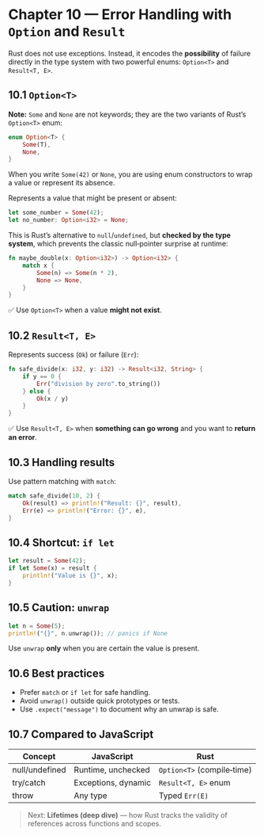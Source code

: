 # Chapter 10 — Error Handling with `Option` and `Result`

Rust does not use exceptions. Instead, it encodes the **possibility** of failure directly in the type system with two powerful enums: `Option<T>` and `Result<T, E>`.

## 10.1 `Option<T>`

**Note:** `Some` and `None` are not keywords; they are the two variants of Rust’s `Option<T>` enum:

```rust
enum Option<T> {
    Some(T),
    None,
}
```

When you write `Some(42)` or `None`, you are using enum constructors to wrap a value or represent its absence.

Represents a value that might be present or absent:

```rust
let some_number = Some(42);
let no_number: Option<i32> = None;
```

This is Rust’s alternative to `null`/`undefined`, but **checked by the type system**, which prevents the classic null‑pointer surprise at runtime:

```rust
fn maybe_double(x: Option<i32>) -> Option<i32> {
    match x {
        Some(n) => Some(n * 2),
        None => None,
    }
}
```

✅ Use `Option<T>` when a value **might not exist**.

## 10.2 `Result<T, E>`

Represents success (`Ok`) or failure (`Err`):

```rust
fn safe_divide(x: i32, y: i32) -> Result<i32, String> {
    if y == 0 {
        Err("division by zero".to_string())
    } else {
        Ok(x / y)
    }
}
```

✅ Use `Result<T, E>` when **something can go wrong** and you want to **return an error**.

## 10.3 Handling results

Use pattern matching with `match`:

```rust
match safe_divide(10, 2) {
    Ok(result) => println!("Result: {}", result),
    Err(e) => println!("Error: {}", e),
}
```

## 10.4 Shortcut: `if let`

```rust
let result = Some(42);
if let Some(x) = result {
    println!("Value is {}", x);
}
```

## 10.5 Caution: `unwrap`

```rust
let n = Some(5);
println!("{}", n.unwrap()); // panics if None
```

Use `unwrap` **only** when you are certain the value is present.

## 10.6 Best practices

* Prefer `match` or `if let` for safe handling.
* Avoid `unwrap()` outside quick prototypes or tests.
* Use `.expect("message")` to document why an unwrap is safe.

## 10.7 Compared to JavaScript

| Concept        | JavaScript          | Rust                       |
| -------------- | ------------------- | -------------------------- |
| null/undefined | Runtime, unchecked  | `Option<T>` (compile‑time) |
| try/catch      | Exceptions, dynamic | `Result<T, E>` enum        |
| throw          | Any type            | Typed `Err(E)`             |

> Next: **Lifetimes (deep dive)** — how Rust tracks the validity of references across functions and scopes.
